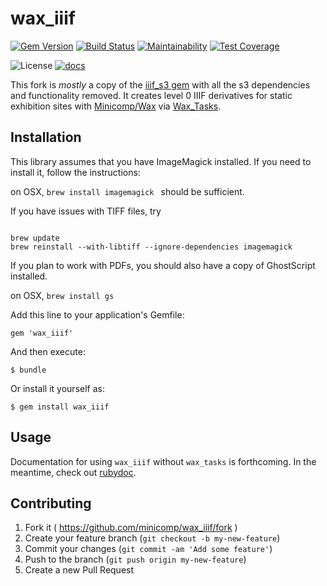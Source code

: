 # wax_iiif
[![Gem Version](https://badge.fury.io/rb/wax_iiif.svg)](https://badge.fury.io/rb/wax_iiif)
[![Build Status](https://travis-ci.org/minicomp/wax_iiif.svg?branch=master)](https://travis-ci.org/minicomp/wax_iiif)
[![Maintainability](https://api.codeclimate.com/v1/badges/a7d79a1b819cef81eb11/maintainability)](https://codeclimate.com/github/minicomp/wax_iiif/maintainability)
[![Test Coverage](https://api.codeclimate.com/v1/badges/a7d79a1b819cef81eb11/test_coverage)](https://codeclimate.com/github/minicomp/wax_iiif/test_coverage)

![License](https://img.shields.io/badge/license-MIT-green.svg) [![docs](http://img.shields.io/badge/docs-rdoc.info-blue.svg)](https://www.rubydoc.info/github/minicomp/wax_iiif/)  

This fork is *mostly* a copy of the [iiif_s3 gem](https://github.com/cmoa/iiif_s3) with all the s3 dependencies and functionality removed. It creates level 0 IIIF derivatives for static exhibition sites with [Minicomp/Wax](https://github.com/minicomp/wax/) via [Wax_Tasks](https://github.com/minicomp/wax_tasks/).

## Installation

This library assumes that you have ImageMagick installed. If you need to install it, follow the instructions:

on OSX, `brew install imagemagick ` should be sufficient.

If you have issues with TIFF files, try

```shell

brew update
brew reinstall --with-libtiff --ignore-dependencies imagemagick

```

If you plan to work with PDFs, you should also have a copy of GhostScript installed.

on OSX, `brew install gs`



Add this line to your application's Gemfile:

    gem 'wax_iiif'

And then execute:

    $ bundle

Or install it yourself as:

    $ gem install wax_iiif

## Usage

Documentation for using `wax_iiif` without `wax_tasks` is forthcoming. In the meantime, check out [rubydoc](https://www.rubydoc.info/gems/wax_iiif).


## Contributing

1. Fork it ( https://github.com/minicomp/wax_iiif/fork )
2. Create your feature branch (`git checkout -b my-new-feature`)
3. Commit your changes (`git commit -am 'Add some feature'`)
4. Push to the branch (`git push origin my-new-feature`)
5. Create a new Pull Request
